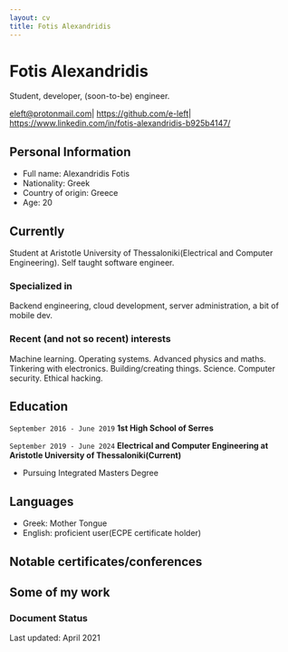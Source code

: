 ```yaml
---
layout: cv
title: Fotis Alexandridis
---
```

# Fotis Alexandridis
Student, developer, (soon-to-be) engineer.

<div id="webaddress">
<a href="eleft@protonmail.com">eleft@protonmail.com</a>|
<a href="https://github.com/e-left">https://github.com/e-left</a>|
<a href="https://www.linkedin.com/in/fotis-alexandridis-b925b4147/">https://www.linkedin.com/in/fotis-alexandridis-b925b4147/</a>
</div>

## Personal Information

- Full name: Alexandridis Fotis
- Nationality: Greek
- Country of origin: Greece
- Age: 20


## Currently

Student at Aristotle University of Thessaloniki(Electrical and Computer Engineering). Self taught software engineer.

### Specialized in

Backend engineering, cloud development, server administration, a bit of mobile dev.


### Recent (and not so recent) interests

Machine learning. Operating systems. Advanced physics and maths.
Tinkering with electronics. Building/creating things. Science.
Computer security. Ethical hacking.


## Education

`September 2016 - June 2019`
__1st High School of Serres__

`September 2019 - June 2024`
__Electrical and Computer Engineering at Aristotle University of Thessaloniki(Current)__
- Pursuing Integrated Masters Degree


<!-- ## Awards

`2012`
President, *Royal Society*, London, UK

Associate, *French Academy of Science*, Paris, France


##  -->

## Languages
- Greek: Mother Tongue
- English: proficient user(ECPE certificate holder)

## Notable certificates/conferences


## Some of my work


<!-- A list is also available [online](http://scholar.google.co.uk/citations?user=LTOTl0YAAAAJ) -->

<!-- ### Journals

`1669`
Newton Sir I, De analysi per æquationes numero terminorum infinitas. 

`1669`
Lectiones opticæ.

etc. etc. etc.

### Patents

`2012`
Infinitesimal calculus for solutions to physics problems, [SMBC](http://www.techdirt.com/articles/20121011/09312820678/if-patents-had-been-around-time-newton.shtml) patent 001 -->


<!-- ## Occupation

`1600`
__Royal Mint__, London

- Warden
- Minted coins

`1600`
__Lucasian professor of Mathematics__, Cambridge University -->


### Document Status

Last updated: April 2021
